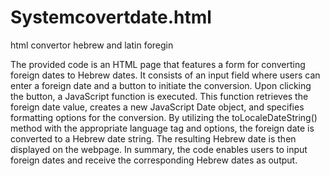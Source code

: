 # Systemcovertdate.html
html convertor hebrew and latin foregin

The provided code is an HTML page that features a form for converting foreign dates to Hebrew dates.
It consists of an input field where users can enter a foreign date and a button to initiate the conversion.
Upon clicking the button, a JavaScript function is executed. This function retrieves the foreign date value, creates a new JavaScript Date object,
and specifies formatting options for the conversion. By utilizing the toLocaleDateString() method with the appropriate language tag and options,
the foreign date is converted to a Hebrew date string. The resulting Hebrew date is then displayed on the webpage.
In summary, the code enables users to input foreign dates and receive the corresponding Hebrew dates as output.
